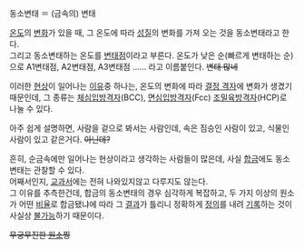 동소변태 ＝ (금속의) 변태  

[온도](%EC%98%A8%EB%8F%84.md)의 [변화](%EB%B3%80%ED%99%94.md)가 있을 때, 그 온도에 따라
[성질](%EC%84%B1%EC%A7%88.md)의 변화를 가져 오는 것을 동소변태라고 한다.  
그리고 동소변태하는 온도를 [변태점](%EB%B3%80%ED%83%9C%EC%A0%90.md)이라고 부른다. 온도가 낮은 순(빠르게
변태하는 순)으로 A1변태점, A2변태점, A3변태점 …… 라고 이름붙인다. <del>변태 많네</del>  
  
  
이러한 [현상](%ED%98%84%EC%83%81.md)이 일어나는 [이유](%EC%9D%B4%EC%9C%A0.md)중 하나는,
온도의 변화에 따라 [결정 격자](%EA%B2%B0%EC%A0%95%20%EA%B2%A9%EC%9E%90.md)에 변화가 생겼기
때문인데, 그 종류는
[체심입방격자](%EC%B2%B4%EC%8B%AC%EC%9E%85%EB%B0%A9%EA%B2%A9%EC%9E%90.md)(BCC),
[면심입방격자](%EB%A9%B4%EC%8B%AC%EC%9E%85%EB%B0%A9%EA%B2%A9%EC%9E%90.md)(Fcc)
[조밀육방격자](%EC%A1%B0%EB%B0%80%EC%9C%A1%EB%B0%A9%EA%B2%A9%EC%9E%90.md)(HCP)로
나눌 수 있다.  
  
아주 쉽게 설명하면, 사람을 겉으로 봐서는 사람인데, 속은 짐승인 사람이 있고, 식물인 사람이 있고 같은거다. <del>아닌데?</del>  
  
흔히, 순금속에만 일어나는 현상이라고 생각하는 사람들이 많은데, 사실 [합금](%ED%95%A9%EA%B8%88.md)에도 동소변태는
관찰할 수 있다.  
어째서인지, [교과서](%EA%B5%90%EA%B3%BC%EC%84%9C.md)에는 전혀 나와있지않고 다루지도 않는다.  
그 이유를 추측한건데, 합금의 동소변태의 경우 심각하게 복잡하고, 두 가지 이상의 원소가 어떤
[비율](%EB%B9%84%EC%9C%A8.md)로 합금됐냐에 따라 그 [결과](%EA%B2%B0%EA%B3%BC.md)가 틀리니
정확하게 [정의](%EC%A0%95%EC%9D%98.md)를 내려 [기록](%EA%B8%B0%EB%A1%9D.md)하는 것이
사실상 [불가능](%EB%B6%88%EA%B0%80%EB%8A%A5.md)하기 때문이다.  
  
<del>무궁무진한 [원소](%EC%9B%90%EC%86%8C.md)찡</del>

